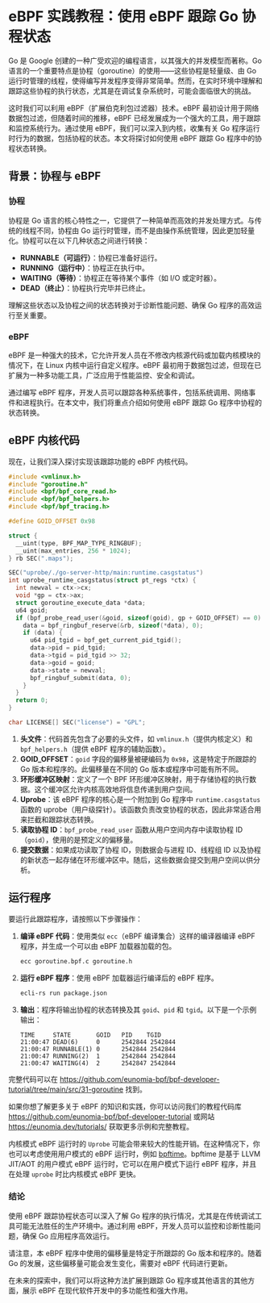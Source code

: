 # eBPF 实践教程：使用 eBPF 跟踪 Go 协程状态

Go 是 Google 创建的一种广受欢迎的编程语言，以其强大的并发模型而著称。Go 语言的一个重要特点是协程（goroutine）的使用——这些协程是轻量级、由 Go 运行时管理的线程，使得编写并发程序变得非常简单。然而，在实时环境中理解和跟踪这些协程的执行状态，尤其是在调试复杂系统时，可能会面临很大的挑战。

这时我们可以利用 eBPF（扩展伯克利包过滤器）技术。eBPF 最初设计用于网络数据包过滤，但随着时间的推移，eBPF 已经发展成为一个强大的工具，用于跟踪和监控系统行为。通过使用 eBPF，我们可以深入到内核，收集有关 Go 程序运行时行为的数据，包括协程的状态。本文将探讨如何使用 eBPF 跟踪 Go 程序中的协程状态转换。

## 背景：协程与 eBPF

### 协程

协程是 Go 语言的核心特性之一，它提供了一种简单而高效的并发处理方式。与传统的线程不同，协程由 Go 运行时管理，而不是由操作系统管理，因此更加轻量化。协程可以在以下几种状态之间进行转换：

- **RUNNABLE（可运行）**：协程已准备好运行。
- **RUNNING（运行中）**：协程正在执行中。
- **WAITING（等待）**：协程正在等待某个事件（如 I/O 或定时器）。
- **DEAD（终止）**：协程执行完毕并已终止。

理解这些状态以及协程之间的状态转换对于诊断性能问题、确保 Go 程序的高效运行至关重要。

### eBPF

eBPF 是一种强大的技术，它允许开发人员在不修改内核源代码或加载内核模块的情况下，在 Linux 内核中运行自定义程序。eBPF 最初用于数据包过滤，但现在已扩展为一种多功能工具，广泛应用于性能监控、安全和调试。

通过编写 eBPF 程序，开发人员可以跟踪各种系统事件，包括系统调用、网络事件和进程执行。在本文中，我们将重点介绍如何使用 eBPF 跟踪 Go 程序中协程的状态转换。

## eBPF 内核代码

现在，让我们深入探讨实现该跟踪功能的 eBPF 内核代码。

```c
#include <vmlinux.h>
#include "goroutine.h"
#include <bpf/bpf_core_read.h>
#include <bpf/bpf_helpers.h>
#include <bpf/bpf_tracing.h>

#define GOID_OFFSET 0x98

struct {
  __uint(type, BPF_MAP_TYPE_RINGBUF);
  __uint(max_entries, 256 * 1024);
} rb SEC(".maps");

SEC("uprobe/./go-server-http/main:runtime.casgstatus")
int uprobe_runtime_casgstatus(struct pt_regs *ctx) {
  int newval = ctx->cx;
  void *gp = ctx->ax;
  struct goroutine_execute_data *data;
  u64 goid;
  if (bpf_probe_read_user(&goid, sizeof(goid), gp + GOID_OFFSET) == 0) {
    data = bpf_ringbuf_reserve(&rb, sizeof(*data), 0);
    if (data) {
      u64 pid_tgid = bpf_get_current_pid_tgid();
      data->pid = pid_tgid;
      data->tgid = pid_tgid >> 32;
      data->goid = goid;
      data->state = newval;
      bpf_ringbuf_submit(data, 0);
    }
  }
  return 0;
}

char LICENSE[] SEC("license") = "GPL";
```

1. **头文件**：代码首先包含了必要的头文件，如 `vmlinux.h`（提供内核定义）和 `bpf_helpers.h`（提供 eBPF 程序的辅助函数）。
2. **GOID_OFFSET**：`goid` 字段的偏移量被硬编码为 `0x98`，这是特定于所跟踪的 Go 版本和程序的。此偏移量在不同的 Go 版本或程序中可能有所不同。
3. **环形缓冲区映射**：定义了一个 BPF 环形缓冲区映射，用于存储协程的执行数据。这个缓冲区允许内核高效地将信息传递到用户空间。
4. **Uprobe**：该 eBPF 程序的核心是一个附加到 Go 程序中 `runtime.casgstatus` 函数的 uprobe（用户级探针）。该函数负责改变协程的状态，因此非常适合用来拦截和跟踪状态转换。
5. **读取协程 ID**：`bpf_probe_read_user` 函数从用户空间内存中读取协程 ID（`goid`），使用的是预定义的偏移量。
6. **提交数据**：如果成功读取了协程 ID，则数据会与进程 ID、线程组 ID 以及协程的新状态一起存储在环形缓冲区中。随后，这些数据会提交到用户空间以供分析。

## 运行程序

要运行此跟踪程序，请按照以下步骤操作：

1. **编译 eBPF 代码**：使用类似 `ecc`（eBPF 编译集合）这样的编译器编译 eBPF 程序，并生成一个可以由 eBPF 加载器加载的包。

    ```bash
    ecc goroutine.bpf.c goroutine.h
    ```

2. **运行 eBPF 程序**：使用 eBPF 加载器运行编译后的 eBPF 程序。

    ```bash
    ecli-rs run package.json
    ```

3. **输出**：程序将输出协程的状态转换及其 `goid`、`pid` 和 `tgid`。以下是一个示例输出：

    ```console
    TIME     STATE       GOID   PID    TGID   
    21:00:47 DEAD(6)     0      2542844 2542844
    21:00:47 RUNNABLE(1) 0      2542844 2542844
    21:00:47 RUNNING(2)  1      2542844 2542844
    21:00:47 WAITING(4)  2      2542847 2542844
    ```

完整代码可以在 <https://github.com/eunomia-bpf/bpf-developer-tutorial/tree/main/src/31-goroutine> 找到。

如果你想了解更多关于 eBPF 的知识和实践，你可以访问我们的教程代码库 <https://github.com/eunomia-bpf/bpf-developer-tutorial> 或网站 <https://eunomia.dev/tutorials/> 获取更多示例和完整教程。

内核模式 eBPF 运行时的 `Uprobe` 可能会带来较大的性能开销。在这种情况下，你也可以考虑使用用户模式的 eBPF 运行时，例如 [bpftime](https://github.com/eunomia-bpf/bpftime)。bpftime 是基于 LLVM JIT/AOT 的用户模式 eBPF 运行时，它可以在用户模式下运行 eBPF 程序，并且在处理 `uprobe` 时比内核模式 eBPF 更快。

### 结论

使用 eBPF 跟踪协程状态可以深入了解 Go 程序的执行情况，尤其是在传统调试工具可能无法胜任的生产环境中。通过利用 eBPF，开发人员可以监控和诊断性能问题，确保 Go 应用程序高效运行。

请注意，本 eBPF 程序中使用的偏移量是特定于所跟踪的 Go 版本和程序的。随着 Go 的发展，这些偏移量可能会发生变化，需要对 eBPF 代码进行更新。

在未来的探索中，我们可以将这种方法扩展到跟踪 Go 程序或其他语言的其他方面，展示 eBPF 在现代软件开发中的多功能性和强大作用。
